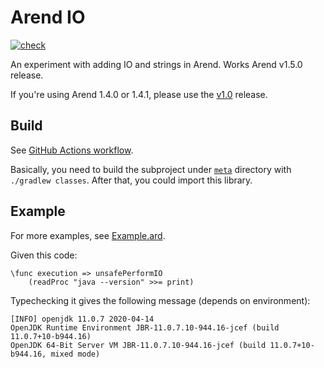 # Arend IO

[![check](https://github.com/ice1000/arend-io/workflows/check/badge.svg)](https://github.com/ice1000/arend-io/actions/runs/157748792)

An experiment with adding IO and strings in Arend.
Works Arend v1.5.0 release.

If you're using Arend 1.4.0 or 1.4.1, please use the [v1.0] release.

 [v1.0]: https://github.com/ice1000/arend-io/releases/tag/v1.0

## Build

See [GitHub Actions workflow](/.github/workflows/gradle.yml).

Basically, you need to build the subproject under [`meta`](/meta) directory
with `./gradlew classes`.  After that, you could import this library.

## Example

For more examples, see [Example.ard](/test/Example.ard).

Given this code:

```arend
\func execution => unsafePerformIO
    (readProc "java --version" >>= print)
```

Typechecking it gives the following message (depends on environment):

```
[INFO] openjdk 11.0.7 2020-04-14
OpenJDK Runtime Environment JBR-11.0.7.10-944.16-jcef (build 11.0.7+10-b944.16)
OpenJDK 64-Bit Server VM JBR-11.0.7.10-944.16-jcef (build 11.0.7+10-b944.16, mixed mode)
```
